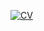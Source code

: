 [![CV](https://github-readme-stats.vercel.app/api/pin/?username=yukiyan&repo=Curriculum-Vitae)](https://github.com/yukiyan/Curriculum-Vitae)
